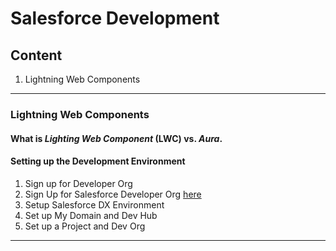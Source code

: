 # Salesforce Development

## Content
1. Lightning Web Components

---- 
### Lightning Web Components

#### What is _Lighting Web Component_ (LWC) vs. _Aura_. 

#### Setting up the Development Environment 
1. Sign up for Developer Org
2. Sign Up for Salesforce Developer Org [here](https://developer.salesforce.com/signup)
3. Setup Salesforce DX Environment
4. Set up My Domain and Dev Hub
5. Set up a Project and Dev Org

----